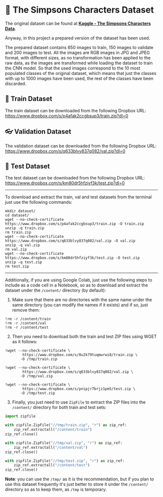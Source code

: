 # :open_file_folder: The Simpsons Characters Dataset

The original dataset can be found at [__Kaggle - The Simpsons Characters Data__](https://www.kaggle.com/alexattia/the-simpsons-characters-dataset).

Anyway, in this project a prepared version of the dataset has been used.

The prepared dataset contains 650 images to train, 150 images to validate and 200 images to test.
All the images are RGB images in JPG and JPEG format, with different sizes, as no transformation
has been applied to the raw data, as the images are transformed while loading the dataset to train
the CNN model. So that the used images correspond to the 10 most populated classes of the original
dataset, which means that just the classes with up to 1000 images have been used, the rest of the
classes have been discarded.

## :mechanical_arm: Train Dataset

The train dataset can be downloaded from the following Dropbox URL: https://www.dropbox.com/s/p4afak2ccgbsup3/train.zip?dl=0

## :eyeglasses: Validation Dataset

The validation dataset can be downloaded from the following Dropbox URL: https://www.dropbox.com/s/q633blvy837q082/val.zip?dl=0

## :test_tube: Test Dataset

The test dataset can be downloaded from the following Dropbox URL: https://www.dropbox.com/s/km80dr5hfziyf3k/test.zip?dl=0

---

To download and extract the train, val and test datasets from the terminal just use the following commands:

```
mkdir dataset/
cd dataset/
wget --no-check-certificate https://www.dropbox.com/s/p4afak2ccgbsup3/train.zip -O train.zip
unzip -q train.zip
rm train.zip
wget --no-check-certificate https://www.dropbox.com/s/q633blvy837q082/val.zip -O val.zip
unzip -q val.zip
rm val.zip
wget --no-check-certificate https://www.dropbox.com/s/km80dr5hfziyf3k/test.zip -O test.zip
unzip -q test.zip
rm test.zip
```

---

Additionally, if you are using Google Colab, just use the following steps to include as a code cell in a
Notebook, so as to download and extract the dataset under the `/content/` directory (by default):

1. Make sure that there are no directories with the same name under the same directory (you can 
modify the names if it exists) and if so, just remove them:

```
!rm -r /content/train
!rm -r /content/val
!rm -r /content/test
```

2. Then you need to download both the train and test ZIP files using WGET as it follows:

```
!wget --no-check-certificate \
        https://www.dropbox.com/s/8u2k79tuqmwrwi8/train.zip \
       -O /tmp/train.zip

!wget --no-check-certificate \
        https://www.dropbox.com/s/q633blvy837q082/val.zip \
       -O /tmp/val.zip

!wget --no-check-certificate \
        https://www.dropbox.com/s/pnipjr7brjz1pm5/test.zip \
       -O /tmp/test.zip
```

3. Finally, you just need to use `ZipFile` to extract the ZIP files into the `/content/` directory for both train and test sets:

```python
import zipfile

with zipfile.ZipFile("//tmp/train.zip", "r") as zip_ref:
    zip_ref.extractall("/content/train")
zip_ref.close()

with zipfile.ZipFile("//tmp/val.zip", "r") as zip_ref:
    zip_ref.extractall("/content/val")
zip_ref.close()

with zipfile.ZipFile("//tmp/test.zip", "r") as zip_ref:
    zip_ref.extractall("/content/test")
zip_ref.close()
```

__Note__: you can use the `/tmp/` as it is the recommendation, but if you plan to use this dataset 
frequently it's just better to store it under the `/content/` directory so as to keep them, as `/tmp` is temporary.
